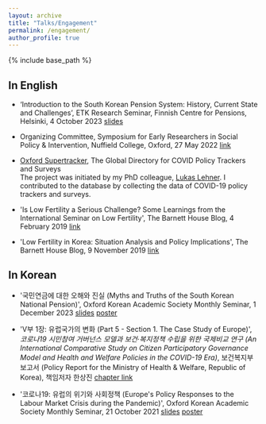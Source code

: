 ```yaml
---
layout: archive
title: "Talks/Engagement"
permalink: /engagement/
author_profile: true
---
```


{% include base_path %}

## In English
* ‘Introduction to the South Korean Pension System: History, Current State and Challenges’, ETK Research Seminar, Finnish Centre for Pensions, Helsinki, 4 October 2023 [slides](../files/ETK_Seminar.pdf)

* Organizing Committee, Symposium for Early Researchers in Social Policy & Intervention, Nuffield College, Oxford, 27 May 2022 [link](https://www.spi.ox.ac.uk/article/successful-research-symposium-continues-to-develop-our-collaborative-culture)

* [Oxford Supertracker](https://supertracker.spi.ox.ac.uk/about/), The Global Directory for COVID Policy Trackers and Surveys  
The project was initiated by my PhD colleague, [Lukas Lehner](https://lukaslehner.github.io/). I contributed to the database by collecting the data of COVID-19 policy trackers and surveys.

* 'Is Low Fertility a Serious Challenge? Some Learnings from the International Seminar on Low Fertility', The Barnett House Blog, 4 February 2019 [link](https://barnetthouseblog.wixsite.com/tbhb/single-post/2019/02/04/is-low-fertility-a-serious-challenge-some-learnings-from-the-international-seminar-on-low)

* 'Low Fertility in Korea: Situation Analysis and Policy Implications', The Barnett House Blog, 9 November 2019 [link](https://barnetthouseblog.wixsite.com/tbhb/single-post/2018/11/09/low-fertility-in-korea-situation-analysis-and-policy-implications)

## In Korean
* '국민연금에 대한 오해와 진실 (Myths and Truths of the South Korean National Pension)', Oxford Korean Academic Society Monthly Seminar, 1 December 2023 [slides](../files/OKAS_2023.pdf) [poster](../images/OKAS_2023.png)

* 'V부 1장: 유럽국가의 변화 (Part 5 - Section 1. The Case Study of Europe)', *코로나19 시민참여 거버넌스 모델과 보건‧복지정책 수립을 위한 국제비교 연구 (An International Comparative Study on Citizen Participatory Governance Model and Health and Welfare Policies in the COVID-19 Era)*, 보건복지부 보고서 (Policy Report for the Ministry of Health & Welfare, Republic of Korea), 책임저자 한상진 [chapter link](../files/report_joongmin.pdf)

* '코로나19: 유럽의 위기와 사회정책 (Europe's Policy Responses to the Labour Market Crisis during the Pandemic)', Oxford Korean Academic Society Monthly Seminar, 21 October 2021 [slides](../files/OKAS_2021.pdf) [poster](../images/OKAS_poster2021.jpeg)
